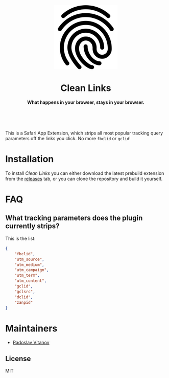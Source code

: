 <div align="center">
	<img src="assets/fingerprint.png" width="200" height="200">
	<h1>Clean Links</h1>
	<p>
		<b>What happens in your browser, stays in your browser.</b>
	</p>
	<br>
	<br>
	<br>
</div>

This is a Safari App Extension, which strips all most popular tracking query parameters off the links you click. No more `fbclid` or `gclid`!

# Installation

To install *Clean Links* you can either download the latest prebuild extension from the [releases](https://github.com/Sh1d0w/clean-links/releases) tab, or you can clone the repository and build it yourself.

# FAQ

## What tracking parameters does the plugin currently strips?

This is the list:

```json
{
    "fbclid",
    "utm_source",
    "utm_medium",
    "utm_campaign",
    "utm_term",
    "utm_content",
    "gclid",
    "gclsrc",
    "dclid",
    "zanpid"
}
```

# Maintainers

- [Radoslav Vitanov](https://github.com/Sh1d0w)

## License

MIT